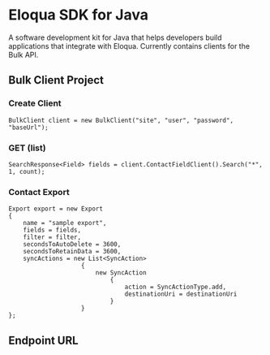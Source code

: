 Eloqua SDK for Java
=================
A software development kit for Java that helps developers build applications that integrate with Eloqua.
Currently contains clients for the Bulk API.

## Bulk Client Project
### Create Client
	BulkClient client = new BulkClient("site", "user", "password", "baseUrl");

### GET (list)
	SearchResponse<Field> fields = client.ContactFieldClient().Search("*", 1, count);	

### Contact Export
	Export export = new Export
	{
		name = "sample export",
		fields = fields,
		filter = filter,
		secondsToAutoDelete = 3600,
		secondsToRetainData = 3600,
		syncActions = new List<SyncAction>
						{
							new SyncAction
								{
									action = SyncActionType.add,
									destinationUri = destinationUri
								}
						}
	};
	
## Endpoint URL
To determine the base url, you can use the following endpoint : login.eloqua.com/id 
The endpoint, when called with basic authentication, will return details about the URLs for the various APIs.
     
```json
{
    "site": {
        "id": 42,
        "name": "SampleClient"
    },
    "user": {
        "id": 314,
        "username": "Fred Sakr",
        "displayName": "Fred Sakr",
        "firstName": "Fred",
        "lastName": "Sakr",
        "emailAddress": "fred.sakr@oracle.com"
    },
    "urls": {
        "base": "https://www05.secure.eloqua.com",
        "apis"	...
	}
}
```

## License
	Copyright [2012] [Fred Sakr]
	Licensed under the Apache License, Version 2.0 (the "License");
	you may not use this file except in compliance with the License.
	You may obtain a copy of the License at
	http://www.apache.org/licenses/LICENSE-2.0
	Unless required by applicable law or agreed to in writing, software
	distributed under the License is distributed on an "AS IS" BASIS,
	WITHOUT WARRANTIES OR CONDITIONS OF ANY KIND, either express or implied.
	See the License for the specific language governing permissions and
	limitations under the License.